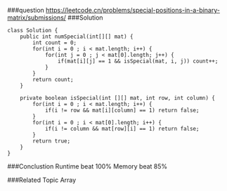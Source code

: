 ###question
https://leetcode.cn/problems/special-positions-in-a-binary-matrix/submissions/
###Solution
```
class Solution {
    public int numSpecial(int[][] mat) {
        int count = 0;
        for(int i = 0 ; i < mat.length; i++) {
            for(int j = 0 ; j < mat[0].length; j++) {
                if(mat[i][j] == 1 && isSpecial(mat, i, j)) count++;
            }
        }
        return count;
    }

    private boolean isSpecial(int [][] mat, int row, int column) {
        for(int i = 0 ; i < mat.length; i++) {
            if(i != row && mat[i][column] == 1) return false;
        }
        for(int i = 0 ; i < mat[0].length; i++) {
            if(i != column && mat[row][i] == 1) return false;
        }
        return true;
    }
}
```

###Conclustion
Runtime beat 100%
Memory beat 85%

###Related Topic
Array